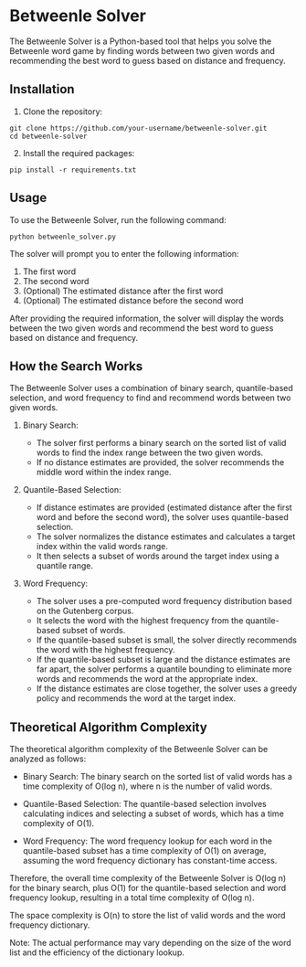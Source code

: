 # Betweenle Solver

The Betweenle Solver is a Python-based tool that helps you solve the Betweenle word game by finding words between two given words and recommending the best word to guess based on distance and frequency.

## Installation

1. Clone the repository:

```
git clone https://github.com/your-username/betweenle-solver.git
cd betweenle-solver
```

2. Install the required packages:

```
pip install -r requirements.txt
```

## Usage

To use the Betweenle Solver, run the following command:

```
python betweenle_solver.py
```

The solver will prompt you to enter the following information:

1. The first word
2. The second word
3. (Optional) The estimated distance after the first word
4. (Optional) The estimated distance before the second word

After providing the required information, the solver will display the words between the two given words and recommend the best word to guess based on distance and frequency.

## How the Search Works

The Betweenle Solver uses a combination of binary search, quantile-based selection, and word frequency to find and recommend words between two given words.

1. Binary Search:
   - The solver first performs a binary search on the sorted list of valid words to find the index range between the two given words.
   - If no distance estimates are provided, the solver recommends the middle word within the index range.

2. Quantile-Based Selection:
   - If distance estimates are provided (estimated distance after the first word and before the second word), the solver uses quantile-based selection.
   - The solver normalizes the distance estimates and calculates a target index within the valid words range.
   - It then selects a subset of words around the target index using a quantile range.

3. Word Frequency:
   - The solver uses a pre-computed word frequency distribution based on the Gutenberg corpus.
   - It selects the word with the highest frequency from the quantile-based subset of words.
   - If the quantile-based subset is small, the solver directly recommends the word with the highest frequency.
   - If the quantile-based subset is large and the distance estimates are far apart, the solver performs a quantile bounding to eliminate more words and recommends the word at the appropriate index.
   - If the distance estimates are close together, the solver uses a greedy policy and recommends the word at the target index.

## Theoretical Algorithm Complexity

The theoretical algorithm complexity of the Betweenle Solver can be analyzed as follows:

- Binary Search: The binary search on the sorted list of valid words has a time complexity of O(log n), where n is the number of valid words.

- Quantile-Based Selection: The quantile-based selection involves calculating indices and selecting a subset of words, which has a time complexity of O(1).

- Word Frequency: The word frequency lookup for each word in the quantile-based subset has a time complexity of O(1) on average, assuming the word frequency dictionary has constant-time access.

Therefore, the overall time complexity of the Betweenle Solver is O(log n) for the binary search, plus O(1) for the quantile-based selection and word frequency lookup, resulting in a total time complexity of O(log n).

The space complexity is O(n) to store the list of valid words and the word frequency dictionary.

Note: The actual performance may vary depending on the size of the word list and the efficiency of the dictionary lookup.